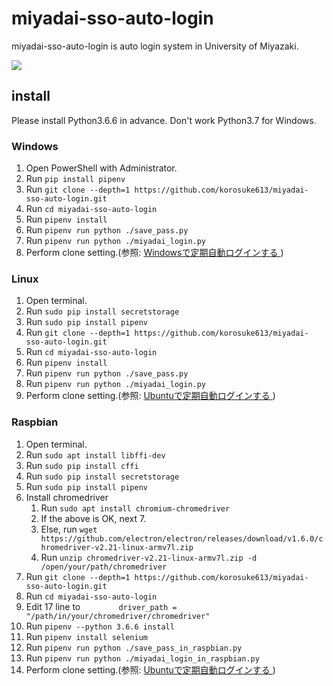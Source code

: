 # miyadai-sso-auto-login
miyadai-sso-auto-login is auto login system in University of Miyazaki.

![](https://github.com/korosuke613/miyadai-sso-auto-login/blob/master/images/use.gif)

## install
Please install Python3.6.6 in advance.
Don't work Python3.7 for Windows. 

### Windows
1. Open PowerShell with Administrator.
2. Run `pip install pipenv`
3. Run `git clone --depth=1 https://github.com/korosuke613/miyadai-sso-auto-login.git`
4. Run `cd miyadai-sso-auto-login`
5. Run `pipenv install`
6. Run `pipenv run python ./save_pass.py`
7. Run `pipenv run python ./miyadai_login.py`
8. Perform clone setting.(参照: [Windowsで定期自動ログインする
](https://github.com/korosuke613/miyadai-sso-auto-login/wiki/Windows%E3%81%A7%E5%AE%9A%E6%9C%9F%E8%87%AA%E5%8B%95%E3%83%AD%E3%82%B0%E3%82%A4%E3%83%B3%E3%81%99%E3%82%8B))

### Linux
1. Open terminal.
2. Run `sudo pip install secretstorage`
3. Run `sudo pip install pipenv`
4. Run `git clone --depth=1 https://github.com/korosuke613/miyadai-sso-auto-login.git`
5. Run `cd miyadai-sso-auto-login`
6. Run `pipenv install`
7. Run `pipenv run python ./save_pass.py`
8. Run `pipenv run python ./miyadai_login.py`
9. Perform clone setting.(参照: [Ubuntuで定期自動ログインする
](https://github.com/korosuke613/miyadai-sso-auto-login/wiki/Ubuntu%E3%81%A7%E5%AE%9A%E6%9C%9F%E8%87%AA%E5%8B%95%E3%83%AD%E3%82%B0%E3%82%A4%E3%83%B3%E3%81%99%E3%82%8B))

### Raspbian

1. Open terminal.
1. Run `sudo apt install libffi-dev`
1. Run `sudo pip install cffi`
1. Run `sudo pip install secretstorage`
1. Run `sudo pip install pipenv`
1. Install chromedriver
    1. Run `sudo apt install chromium-chromedriver`
    1. If the above is OK, next 7.
    1. Else, run `wget https://github.com/electron/electron/releases/download/v1.6.0/chromedriver-v2.21-linux-armv7l.zip`
    1. Run `unzip chromedriver-v2.21-linux-armv7l.zip -d /open/your/path/chromedriver`
1. Run `git clone --depth=1 https://github.com/korosuke613/miyadai-sso-auto-login.git`
1. Run `cd miyadai-sso-auto-login`
1. Edit 17 line to `        driver_path = "/path/in/your/chromedriver/chromedriver"`
1. Run `pipenv --python 3.6.6 install`
1. Run `pipenv install selenium`
1. Run `pipenv run python ./save_pass_in_raspbian.py`
1. Run `pipenv run python ./miyadai_login_in_raspbian.py`
1. Perform clone setting.(参照: [Ubuntuで定期自動ログインする
](https://github.com/korosuke613/miyadai-sso-auto-login/wiki/Ubuntu%E3%81%A7%E5%AE%9A%E6%9C%9F%E8%87%AA%E5%8B%95%E3%83%AD%E3%82%B0%E3%82%A4%E3%83%B3%E3%81%99%E3%82%8B))
